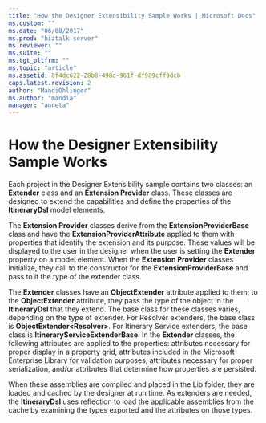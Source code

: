 ```yaml
---
title: "How the Designer Extensibility Sample Works | Microsoft Docs"
ms.custom: ""
ms.date: "06/08/2017"
ms.prod: "biztalk-server"
ms.reviewer: ""
ms.suite: ""
ms.tgt_pltfrm: ""
ms.topic: "article"
ms.assetid: 8f4dc622-28b8-498d-961f-df969cff9dcb
caps.latest.revision: 2
author: "MandiOhlinger"
ms.author: "mandia"
manager: "anneta"
---
```

# How the Designer Extensibility Sample Works
Each project in the Designer Extensibility sample contains two classes: an **Extender** class and an **Extension Provider** class. These classes are designed to extend the capabilities and define the properties of the **ItineraryDsl** model elements.  
  
 The **Extension Provider** classes derive from the **ExtensionProviderBase** class and have the **ExtensionProviderAttribute** applied to them with properties that identify the extension and its purpose. These values will be displayed to the user in the designer when the user is setting the **Extender** property on a model element. When the **Extension Provider** classes initialize, they call to the constructor for the **ExtensionProviderBase** and pass to it the type of the extender class.  
  
 The **Extender** classes have an **ObjectExtender** attribute applied to them; to the **ObjectExtender** attribute, they pass the type of the object in the **ItineraryDsl** that they extend. The base class for these classes varies, depending on the type of extender. For Resolver extenders, the base class is **ObjectExtender\<Resolver>**. For Itinerary Service extenders, the base class is **ItineraryServiceExtenderBase**. In the **Extender** classes, the following attributes are applied to the properties: attributes necessary for proper display in a property grid, attributes included in the Microsoft Enterprise Library for validation purposes, attributes necessary for proper serialization, and/or attributes that determine how properties are persisted.  
  
 When these assemblies are compiled and placed in the Lib folder, they are loaded and cached by the designer at run time. As extenders are needed, the **ItineraryDsl** uses reflection to load the applicable assemblies from the cache by examining the types exported and the attributes on those types.